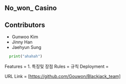 ## **No_won_ Casino**

## Contributors
- Gunwoo Kim
- Jinny Han
- Jaehyun Sung

```python
  print("ahahah") 
```  
Features = 1.
특징및 장점
Rules =
규칙
Deployment =

URL Link = [https://github.com/Gouwon/Blackjack_team]


